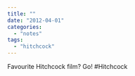 ```yaml
---
title: ""
date: "2012-04-01"
categories: 
  - "notes"
tags: 
  - "hitchcock"
---
```


Favourite Hitchcock film? Go! #Hitchcock

